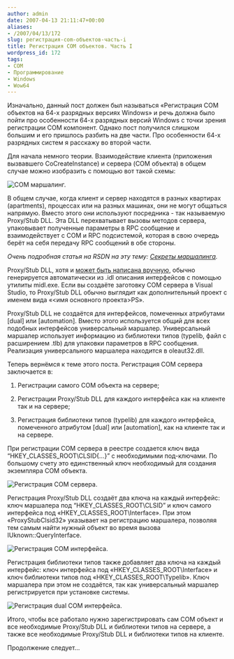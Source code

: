 ```yaml
---
author: admin
date: 2007-04-13 21:11:47+00:00
aliases:
- /2007/04/13/172
slug: регистрация-com-объектов-часть-i
title: Регистрация COM объектов. Часть I
wordpress_id: 172
tags:
- COM
- Программирование
- Windows
- Wow64
---
```


Изначально, данный пост должен был называться «Регистрация COM объектов на 64-х разрядных версиях Windows» и речь должна было пойти про особенности 64-х разрядных версий Windows с точки зрения регистрации COM компонент. Однако пост получился слишком большим и его пришлось разбить на две части. Про особенности 64-х разрядных систем я расскажу во второй части.

Для начала немного теории. Взаимодействие клиента (приложения вызвавшего CoCreateInstance) и сервера (COM объекта) в общем случае можно изобразить с помощью вот такой схемы:

![COM маршалинг.](/2007/04/com_marshalling.png)

<!--more-->В общем случае, когда клиент и сервер находятся в разных квартирах (apartments), процессах или на разных машинах, они не могут общаться напрямую. Вместо этого они используют посредника - так называемую Proxy/Stub DLL. Эта DLL перехватывает вызовы методов сервера, упаковывает полученные параметры в RPC сообщение и взаимодействует с COM и RPC подсистемой, которая в свою очередь берёт на себя передачу RPC сообщений в обе стороны.

_Очень подробная статья на RSDN на эту тему: [Секреты маршалинга](http://www.rsdn.ru/article/com/marsh.xml)._

Proxy/Stub DLL, хотя и [может быть написана вручную](http://blog.not-a-kernel-guy.com/2006/10/11/82), обычно генерируется автоматически из .idl описания интерфейсов с помощью утилиты midl.exe. Если вы создаёте заготовку COM сервера в Visual Studio, то Proxy/Stub DLL обычно выглядит как дополнительный проект с именем вида «<имя основного проекта>PS».

Proxy/Stub DLL не создаётся для интерфейсов, помеченных атрибутами [dual] или [automation]. Вместо этого используется общий для всех подобных интерфейсов универсальный маршалер. Универсальный маршалер использует информацию из библиотеки типов (typelib, файл с расширением .tlb) для упаковки параметров в RPC сообщения. Реализация универсального маршалера находится в oleaut32.dll.

Теперь вернёмся к теме этого поста. Регистрация COM сервера заключается в:

  1. Регистрации самого COM объекта на сервере;

  2. Регистрации Proxy/Stub DLL для каждого интерфейса как на клиенте так и на сервере;

  3. Регистрация библиотеки типов (typelib) для каждого интерфейса, помеченного атрибутом [dual] или [automation], как на клиенте так и на сервере.

При регистрации COM сервера в реестре создается ключ вида “HKEY_CLASSES_ROOT\CLSID\{…}” с необходимыми под-ключами. По большому счету это единственный ключ необходимый для создания экземпляра COM объекта.

![Регистрация COM сервера.](/2007/04/com_marshalling_clsid.png)

Регистрация Proxy/Stub DLL создаёт два ключа на каждый интерфейс: ключ маршалера под “HKEY_CLASSES_ROOT\CLSID” и ключ самого интерфейса под «HKEY_CLASSES_ROOT\Interface». При этом «ProxyStubClsid32»  указывает на регистрацию маршалера, позволяя тем самым найти нужный объект во время вызова IUknown::QueryInterface.

![Регистрация COM интерфейса.](/2007/04/com_marshalling_interface.png)

Регистрация библиотеки типов также добавляет два ключа на каждый интерфейс: ключ интерфейса под «HKEY_CLASSES_ROOT\Interface» и ключ библиотеки типов под «HKEY_CLASSES_ROOT\Typelib». Ключ маршалера при этом не создаётся, так как универсальный маршалер регистрируется при установке системы.

![Регистрация dual COM интерфейса.](/2007/04/com_marshalling_typelib.png)

Итого, чтобы все работало нужно зарегистрировать сам COM объект и все необходимые Proxy/Stub DLL и библиотеки типов на сервере, а также все необходимые Proxy/Stub DLL и библиотеки типов на клиенте.

Продолжение следует...
